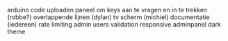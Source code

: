 arduino code uploaden
paneel om keys aan te vragen en in te trekken (robbe?)
overlappende lijnen (dylan)
tv scherm (michiel)
documentatie (iedereen)
rate limiting
admin users
validation
responsive adminpanel
dark theme
